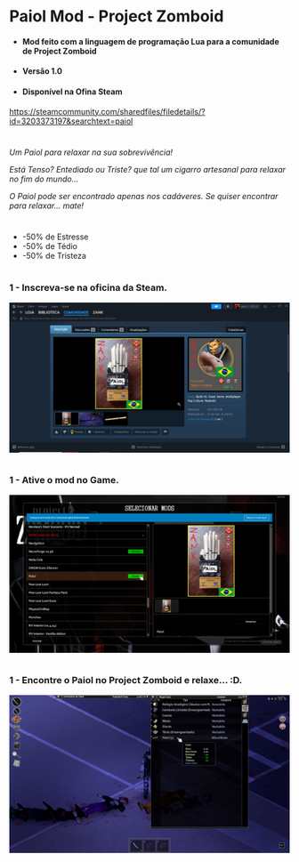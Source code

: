 # Paiol Mod - Project Zomboid

- #### Mod feito com a linguagem de programação Lua para a comunidade de Project Zomboid
- #### Versão 1.0
- #### Disponível na Ofina Steam 
https://steamcommunity.com/sharedfiles/filedetails/?id=3203373197&searchtext=paiol

#

*Um Paiol para relaxar na sua sobrevivência!*

*Está Tenso? Entediado ou Triste? que tal um cigarro artesanal para relaxar no fim do mundo...*

*O Paiol pode ser encontrado apenas nos cadáveres.*
*Se quiser encontrar para relaxar... mate!*

#

 - -50% de Estresse
 - -50% de Tédio
 - -50% de Tristeza 
#

### 1 - Inscreva-se na oficina da Steam.
<div>
<img align="center"
<img src="oficina.png" />
</div>

#

### 1 - Ative o mod no Game.
<div>
<img align="center"
<img src="modGame.png" />
</div>

#

### 1 - Encontre o Paiol no Project Zomboid e relaxe... :D.
<div>
<img align="center"
<img src="game.png" />
</div>

#




 
